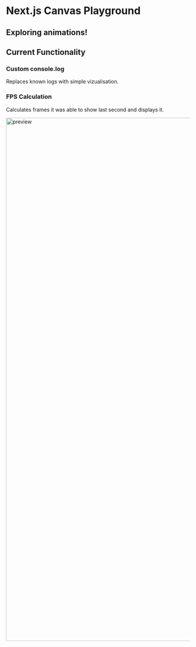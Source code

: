 # Next.js Canvas Playground
## Exploring animations!

## Current Functionality

### Custom console.log
Replaces known logs with simple vizualisation.

### FPS Calculation
Calculates frames it was able to show last second and displays it.

<img width="1431" alt="preview" src="https://user-images.githubusercontent.com/25682681/235307277-94ffe4dc-c138-4ac0-af07-c978d91f62f5.png">
